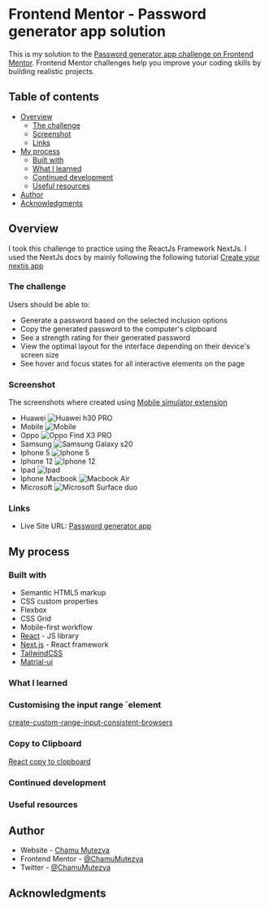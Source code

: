 # Frontend Mentor - Password generator app solution

This is my solution to the [Password generator app challenge on Frontend Mentor](https://www.frontendmentor.io/challenges/password-generator-app-Mr8CLycqjh). Frontend Mentor challenges help you improve your coding skills by building realistic projects.

## Table of contents

- [Overview](#overview)
  - [The challenge](#the-challenge)
  - [Screenshot](#screenshot)
  - [Links](#links)
- [My process](#my-process)
  - [Built with](#built-with)
  - [What I learned](#what-i-learned)
  - [Continued development](#continued-development)
  - [Useful resources](#useful-resources)
- [Author](#author)
- [Acknowledgments](#acknowledgments)

## Overview

I took this challenge to practice using the ReactJs Framework NextJs. I used the NextJs docs by mainly following the
following tutorial [Create your nextjs app](https://nextjs.org/learn/basics/create-nextjs-app)

### The challenge

Users should be able to:

- Generate a password based on the selected inclusion options
- Copy the generated password to the computer's clipboard
- See a strength rating for their generated password
- View the optimal layout for the interface depending on their device's screen size
- See hover and focus states for all interactive elements on the page

### Screenshot

The screenshots where created using [Mobile simulator extension](https://chrome.google.com/webstore/detail/simulateur-mobile/ckejmhbmlajgoklhgbapkiccekfoccmk?hl=en-US)

- Huawei ![Huawei h30 PRO](src/assets/huaweih30pro.png)
- Mobile ![Mobile](src/assets/mobile.png)
- Oppo ![Oppo Find X3 PRO](src/assets/oppo.png)
- Samsung ![Samsung Galaxy s20](src/assets/s20.png)
- Iphone 5 ![Iphone 5](src/assets/iphone5.png)
- Iphone 12 ![Iphone 12](src/assets/iphone12.png)
- Ipad ![Ipad](src/assets/ipad.png)
- Iphone Macbook ![Macbook Air](src/assets/mac.png)
- Microsoft ![Microsoft Surface duo](src/assets/microsoft-duo.png)

### Links

- Live Site URL: [Password generator app](https://password-generator-queseri.vercel.app/)

## My process

### Built with

- Semantic HTML5 markup
- CSS custom properties
- Flexbox
- CSS Grid
- Mobile-first workflow
- [React](https://reactjs.org/) - JS library
- [Next.js](https://nextjs.org/) - React framework
- [TailwindCSS](https://tailwindcss.com/)
- [Matrial-ui](https://mui.com/)

### What I learned

### Customising the input range `element

[create-custom-range-input-consistent-browsers](https://www.smashingmagazine.com/2021/12/create-custom-range-input-consistent-browsers/)

### Copy to Clipboard

[React copy to clopboard](https://www.scaler.com/topics/react/react-copy-to-clipboard/)

### Continued development

### Useful resources

## Author

- Website - [Chamu Mutezva](https://github.com/ChamuMutezva)
- Frontend Mentor - [@ChamuMutezva](https://www.frontendmentor.io/profile/ChamuMutezva)
- Twitter - [@ChamuMutezva](https://twitter.com/ChamuMutezva)

## Acknowledgments

